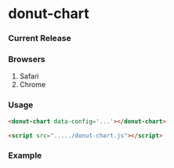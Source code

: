 # donut-chart

### Current Release

### Browsers

1. Safari
2. Chrome

### Usage

```html
<donut-chart data-config='...'></donut-chart>

<script src="...../donut-chart.js"></script>
```

### Example